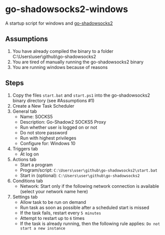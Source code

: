 # go-shadowsocks2-windows
A startup script for windows and [go-shadowsocks2](https://github.com/shadowsocks/go-shadowsocks2)

## Assumptions
1. You have already compiled the binary to a folder C:\Users\user\github\go-shadowsocks2
2. You are tired of manually running the go-shadowsocks2 binary
3. You are running windows because of reasons

## Steps
1. Copy the files `start.bat` and `start.ps1` into the go-shadowsocks2 binary directory (see #Assumptions #1)
2. Create a New Task Scheduler
3. General tab
    - Name: SOCKS5
    - Description: Go-Shadow2 SOCKS5 Proxy
    - Run whether user is logged on or not
    - Do not store password
    - Run with highest privileges
    - Configure for: Windows 10
4. Triggers tab
    - At log on
5. Actions tab
    - Start a program
    - Program/script: `C:\Users\user\github\go-shadowsocks2\start.bat`
    - Start in (optional): `C:\Users\user\github\go-shadowsocks2`
6. Conditions tab
    - Network: Start only if the following network connection is available (select your network name here)
7. Settings tab
    - Allow task to be run on demand
    - Run task as soon as possible after a scheduled start is missed
    - If the task fails, restart every `5 minutes`
    - Attempt to restart up to `6` times
    - If the task is already running, then the following rule applies: `Do not start a new instance`
